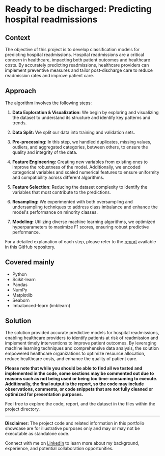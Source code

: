 # Ready to be discharged: Predicting hospital readmissions

## Context

The objective of this project is to develop classification models for predicting hospital readmissions. Hospital readmissions are a critical concern in healthcare, impacting both patient outcomes and healthcare costs. By accurately predicting readmissions, healthcare providers can implement preventive measures and tailor post-discharge care to reduce readmission rates and improve patient care.

## Approach

The algorithm involves the following steps:

1. **Data Exploration & Visualization:** We begin by exploring and visualizing the dataset to understand its structure and identify key patterns and trends.

2. **Data Split:** We split our data into training and validation sets.

3. **Pre-processing:** In this step, we handled duplicates, missing values, outliers, and aggregated categories, between others, to ensure the quality and integrity of the data.

4. **Feature Engineering:** Creating new variables from existing ones to improve the robustness of the model. Additionally, we encoded categorical variables and scaled numerical features to ensure uniformity and compatibility across different algorithms.

5. **Feature Selection:** Reducing the dataset complexity to identify the variables that most contribute to the predictions. 

6. **Resampling:** We experimented with both oversampling and undersampling techniques to address class imbalance and enhance the model's performance on minority classes.

7. **Modeling:** Utilizing diverse machine learning algorithms, we optimized hyperparameters to maximize F1 scores, ensuring robust predictive performance.

For a detailed explanation of each step, please refer to the [report](/report.pdf) available in this GitHub repository.

## Covered mainly

- Python
- Scikit-learn
- Pandas
- NumPy
- Matplotlib
- Seaborn
- Imbalanced-learn (imblearn)

## Solution

The solution provided accurate predictive models for hospital readmissions, enabling healthcare providers to identify patients at risk of readmission and implement timely interventions to improve patient outcomes. By leveraging machine learning techniques and comprehensive data analysis, the solution empowered healthcare organizations to optimize resource allocation, reduce healthcare costs, and enhance the quality of patient care.

**Please note that while you should be able to find all we tested and implemented in the code, some sections may be commented out due to reasons such as not being used or being too time-consuming to execute. Additionally, the final output is the report, so the code may include observations, comments, or code snippets that are not fully cleaned or optimized for presentation purposes.**

Feel free to explore the code, report, and the dataset in the files within the project directory.



---

**Disclaimer:** The project code and related information in this portfolio showcase are for illustrative purposes only and may or may not be executable as standalone code.

Connect with me on [LinkedIn](https://www.linkedin.com/in/your-linkedin-profile/) to learn more about my background, experience, and potential collaboration opportunities.
